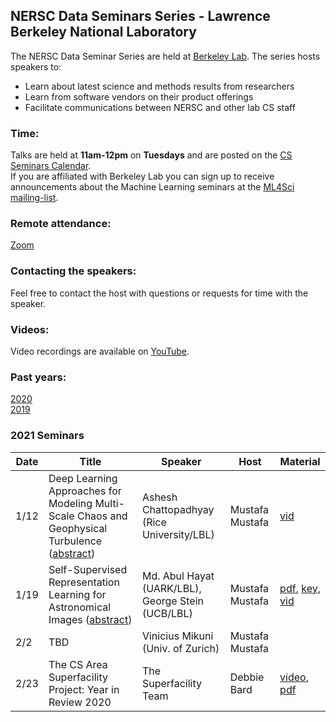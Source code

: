 ## NERSC Data Seminars Series - Lawrence Berkeley National Laboratory

The NERSC Data Seminar Series are held at [Berkeley Lab](https://www.lbl.gov/). The series hosts speakers to:
- Learn about latest science and methods results from researchers
- Learn from software vendors on their product offerings
- Facilitate communications between NERSC and other lab CS staff
  
### Time:
Talks are held at **11am-12pm** on **Tuesdays** and are posted on the [CS Seminars Calendar](https://www.nersc.gov/events/cs-seminars/).  
If you are affiliated with Berkeley Lab you can sign up to receive announcements about the Machine Learning seminars at the [ML4Sci mailing-list](https://groups.google.com/a/lbl.gov/forum/#!forum/ml4sci).

### Remote attendance:
[Zoom](https://lbnl.zoom.us/j/985901166?pwd=bGNpUFJwVDg2aEg0S20rdHdiYTIwZz09)
 
### Contacting the speakers:
Feel free to contact the host with questions or requests for time with the speaker.

### Videos: 
Video recordings are available on [YouTube](https://www.youtube.com/playlist?list=PL20S5EeApOSvkewFIuz2scAEkbnBIlzYy).

### Past years: 
[2020](2020.md)  
[2019](2019.md)

### 2021 Seminars
|Date |Title                |Speaker                 |Host               |Material       |
|-----|---------------------|------------------------|-------------------|-------------|
|1/12 |Deep Learning Approaches for Modeling Multi-Scale Chaos and Geophysical Turbulence ([abstract](abstracts/2021-01-12.md))|Ashesh Chattopadhyay (Rice University/LBL)|Mustafa Mustafa|[vid][3]|
|1/19 |Self-Supervised Representation Learning for Astronomical Images ([abstract](abstracts/2021-01-19.md))|Md. Abul Hayat (UARK/LBL), George Stein (UCB/LBL)|Mustafa Mustafa|[pdf][1], [key][2], [vid][4]|
|2/2 |TBD |Vinicius Mikuni (Univ. of Zurich)|Mustafa Mustafa||
|2/23 |The CS Area Superfacility Project: Year in Review 2020 |The Superfacility Team|Debbie Bard|[video][6], [pdf][5]|

[1]: https://drive.google.com/file/d/1oNg8YwAXeenRmyFoUNJT0I8ALol6eee8/view
[2]: https://drive.google.com/file/d/1MKU_qixEq550ww4EihVin2fuoXF1QiyN/view?usp=sharing
[3]: https://www.youtube.com/watch?v=vEjtb0FTS4k&list=PL20S5EeApOSvkewFIuz2scAEkbnBIlzYy&index=2
[4]: https://www.youtube.com/watch?v=LD4Zs8OCrOE&list=PL20S5EeApOSvkewFIuz2scAEkbnBIlzYy&index=1
[5]: https://drive.google.com/file/d/1mHsgiheOlD1XguNEISiWr8_ydX5XLwEk/view?usp=sharing 
[6]: https://www.youtube.com/watch?v=-ck2GN75ycA&list=PL20S5EeApOSvkewFIuz2scAEkbnBIlzYy&index=1 
